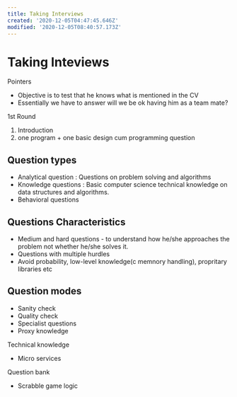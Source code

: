 ```yaml
---
title: Taking Interviews
created: '2020-12-05T04:47:45.646Z'
modified: '2020-12-05T08:40:57.173Z'
---
```


# Taking Inteviews

Pointers

* Objective is to test that he knows what is mentioned in the CV
* Essentially we have to answer will we be ok having him as a team mate?

1st Round

1. Introduction
2. one program + one basic design cum programming question

## Question types

* Analytical question : Questions on problem solving and algorithms
* Knowledge questions : Basic computer science technical knowledge on data structures and algorithms.
* Behavioral questions

## Questions Characteristics 

* Medium and hard questions - to understand how he/she approaches the problem not whether he/she solves it.
* Questions with multiple hurdles
* Avoid probability, low-level knowledge(c memnory handling), propritary libraries etc

## Question modes

* Sanity check
* Quality check
* Specialist questions
* Proxy knowledge

Technical knowledge

* Micro services

Question bank

* Scrabble game logic


